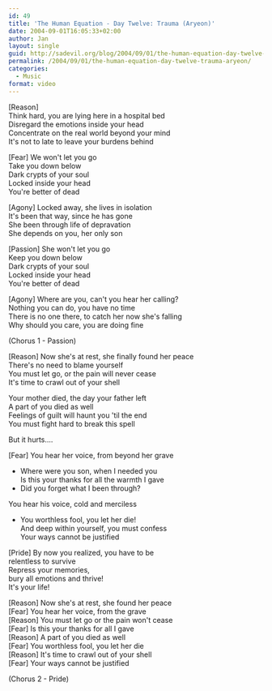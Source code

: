 ```yaml
---
id: 49
title: 'The Human Equation - Day Twelve: Trauma (Aryeon)'
date: 2004-09-01T16:05:33+02:00
author: Jan
layout: single
guid: http://sadevil.org/blog/2004/09/01/the-human-equation-day-twelve-trauma-aryeon/
permalink: /2004/09/01/the-human-equation-day-twelve-trauma-aryeon/
categories:
  - Music
format: video
---
```

[Reason]  
Think hard, you are lying here in a hospital bed  
Disregard the emotions inside your head  
Concentrate on the real world beyond your mind  
It's not to late to leave your burdens behind

[Fear] We won't let you go  
Take you down below  
Dark crypts of your soul  
Locked inside your head  
You're better of dead

[Agony] Locked away, she lives in isolation  
It's been that way, since he has gone  
She been through life of depravation  
She depends on you, her only son

[Passion] She won't let you go  
Keep you down below  
Dark crypts of your soul  
Locked inside your head  
You're better of dead

[Agony] Where are you, can't you hear her calling?  
Nothing you can do, you have no time  
There is no one there, to catch her now she's falling  
Why should you care, you are doing fine

(Chorus 1 - Passion)

[Reason] Now she's at rest, she finally found her peace  
There's no need to blame yourself  
You must let go, or the pain will never cease  
It's time to crawl out of your shell

Your mother died, the day your father left  
A part of you died as well  
Feelings of guilt will haunt you 'til the end  
You must fight hard to break this spell

But it hurts....

[Fear] You hear her voice, from beyond her grave  
- Where were you son, when I needed you  
Is this your thanks for all the warmth I gave  
- Did you forget what I been through?

You hear his voice, cold and merciless  
- You worthless fool, you let her die!  
And deep within yourself, you must confess  
Your ways cannot be justified

[Pride] By now you realized, you have to be  
relentless to survive  
Repress your memories,  
bury all emotions and thrive!  
It's your life!

[Reason] Now she's at rest, she found her peace  
[Fear] You hear her voice, from the grave  
[Reason] You must let go or the pain won't cease  
[Fear] Is this your thanks for all I gave  
[Reason] A part of you died as well  
[Fear] You worthless fool, you let her die  
[Reason] It's time to crawl out of your shell  
[Fear] Your ways cannot be justified

(Chorus 2 - Pride)